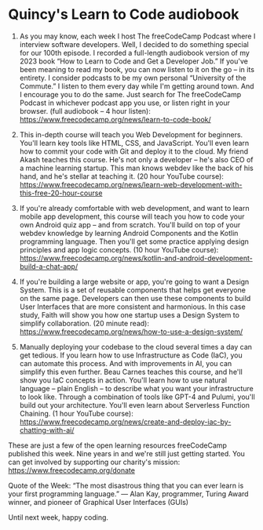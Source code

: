 # Quincy's Learn to Code audiobook

1. As you may know, each week I host The freeCodeCamp Podcast where I interview software developers. Well, I decided to do something special for our 100th episode. I recorded a full-length audiobook version of my 2023 book “How to Learn to Code and Get a Developer Job.” If you've been meaning to read my book, you can now listen to it on the go – in its entirety. I consider podcasts to be my own personal “University of the Commute.” I listen to them every day while I'm getting around town. And I encourage you to do the same. Just search for The freeCodeCamp Podcast in whichever podcast app you use, or listen right in your browser. (full audiobook – 4 hour listen): https://www.freecodecamp.org/news/learn-to-code-book/

2. This in-depth course will teach you Web Development for beginners. You'll learn key tools like HTML, CSS, and JavaScript. You'll even learn how to commit your code with Git and deploy it to the cloud. My friend Akash teaches this course. He's not only a developer – he's also CEO of a machine learning startup. This man knows webdev like the back of his hand, and he's stellar at teaching it. (20 hour YouTube course): https://www.freecodecamp.org/news/learn-web-development-with-this-free-20-hour-course

3. If you're already comfortable with web development, and want to learn mobile app development, this course will teach you how to code your own Android quiz app – and from scratch. You'll build on top of your webdev knowledge by learning Android Components and the Kotlin programming language. Then you'll get some practice applying design principles and app logic concepts. (10 hour YouTube course): https://www.freecodecamp.org/news/kotlin-and-android-development-build-a-chat-app/

4. If you're building a large website or app, you're going to want a Design System. This is a set of reusable components that helps get everyone on the same page. Developers can then use these components to build User Interfaces that are more consistent and harmonious. In this case study, Faith will show you how one startup uses a Design System to simplify collaboration. (20 minute read): https://www.freecodecamp.org/news/how-to-use-a-design-system/

5. Manually deploying your codebase to the cloud several times a day can get tedious. If you learn how to use Infrastructure as Code (IaC), you can automate this process. And with improvements in AI, you can simplify this even further. Beau Carnes teaches this course, and he'll show you IaC concepts in action. You'll learn how to use natural language – plain English – to describe what you want your infrastructure to look like. Through a combination of tools like GPT-4 and Pulumi, you'll build out your architecture. You'll even learn about Serverless Function Chaining. (1 hour YouTube course): https://www.freecodecamp.org/news/create-and-deploy-iac-by-chatting-with-ai/

These are just a few of the open learning resources freeCodeCamp published this week. Nine years in and we're still just getting started. You can get involved by supporting our charity's mission: https://www.freecodecamp.org/donate

Quote of the Week: “The most disastrous thing that you can ever learn is your first programming language.” — Alan Kay, programmer, Turing Award winner, and pioneer of Graphical User Interfaces (GUIs)

Until next week, happy coding.
